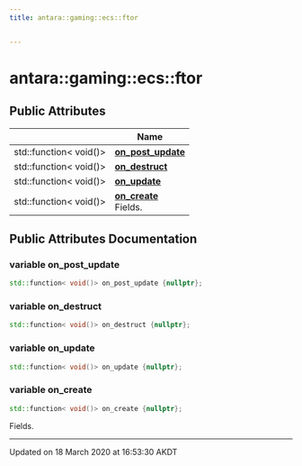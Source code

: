 ```yaml
---
title: antara::gaming::ecs::ftor


---
```


# antara::gaming::ecs::ftor

















## Public Attributes

|                | Name           |
| -------------- | -------------- |
| std::function< void()> | **[on_post_update](Classes/structantara_1_1gaming_1_1ecs_1_1ftor.md#variable-on_post_update)**  |
| std::function< void()> | **[on_destruct](Classes/structantara_1_1gaming_1_1ecs_1_1ftor.md#variable-on_destruct)**  |
| std::function< void()> | **[on_update](Classes/structantara_1_1gaming_1_1ecs_1_1ftor.md#variable-on_update)**  |
| std::function< void()> | **[on_create](Classes/structantara_1_1gaming_1_1ecs_1_1ftor.md#variable-on_create)** <br>Fields.  |












## Public Attributes Documentation

### variable on_post_update

```cpp
std::function< void()> on_post_update {nullptr};
```




























### variable on_destruct

```cpp
std::function< void()> on_destruct {nullptr};
```




























### variable on_update

```cpp
std::function< void()> on_update {nullptr};
```




























### variable on_create

```cpp
std::function< void()> on_create {nullptr};
```

Fields. 































-------------------------------

Updated on 18 March 2020 at 16:53:30 AKDT
